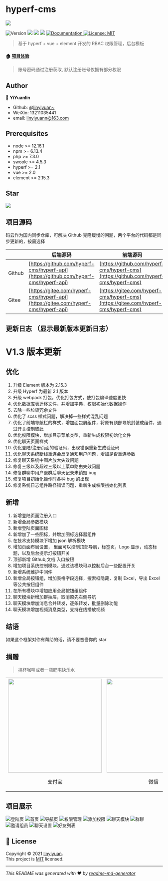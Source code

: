 # hyperf-cms

<p>
<img src="https://hyperf-cms.oss-cn-guangzhou.aliyuncs.com/logo/logo_color.png" />
</p>

<p>
  <img alt="Version" src="https://img.shields.io/badge/version-1.2-blue.svg?cacheSeconds=2592000" />
  <img src="https://img.shields.io/badge/node-%3E%3D%20 12.16.1-blue.svg" />
  <img src="https://img.shields.io/badge/npm-%3E%3D%206.13.4-blue.svg" />
  <img src="https://img.shields.io/badge/php-%3E%3D7.3.0-red" />
  <a href="https://github.com/Nirongxu/vue-xuAdmin/blob/master/README.md">
    <img alt="Documentation" src="https://img.shields.io/badge/documentation-yes-brightgreen.svg" target="_blank" />
  </a>
  <a href="https://github.com/Nirongxu/vue-xuAdmin/blob/master/LICENSE">
    <img alt="License: MIT" src="https://img.shields.io/badge/License-MIT-yellow.svg" target="_blank" />
  </a>
</p>

> 基于 hyperf + vue + element 开发的 RBAC 权限管理，后台模板

#### 🏠 [项目体验](http://cms.linyiyuan.top/)

> 账号密码通过注册获取, 默认注册账号仅拥有部分权限

## Author

👤 **YiYuanlin**

- Github: [@linyiyuan~](https://github.com/linyiyuan)
- WeiXin: 13211035441
- email: linyiyuann@163.com

## Prerequisites

- node >= 12.16.1
- npm >= 6.13.4
- php >= 7.3.0
- swoole >= 4.5.3
- hyperf >= 2.1
- vue >= 2.0
- element >= 2.15.3

## Star

![](https://starchart.cc/hyperf-cms/hyperf-api.svg)

## 项目源码

码云作为国内同步仓库，可解决 Github 克隆缓慢的问题，两个平台的代码都是同步更新的，按需选择

|        | 后端源码                                                                             | 前端源码                                                                             |
| ------ | ------------------------------------------------------------------------------------ | ------------------------------------------------------------------------------------ |
| Github | [https://github.com/hyperf-cms/hyperf-api](https://github.com/hyperf-cms/hyperf-api) | [https://github.com/hyperf-cms/hyperf-cms](https://github.com/hyperf-cms/hyperf-cms) |
| Gitee  | [https://gitee.com/hyperf-cms/hyperf-api](https://gitee.com/hyperf-cms/hyperf-api)   | [https://gitee.com/hyperf-cms/hyperf-cms](https://gitee.com/hyperf-cms/hyperf-cms)   |

## 更新日志 （显示最新版本更新日志）

# V1.3 版本更新

## 优化

1. 升级 Element 版本为 2.15.3
2. 升级 Hyperf 为最新 2.1 版本
3. 升级 webpack 打包，优化打包方式，使打包编译速度更快
4. 优化数据库表迁移文件，并增加字典，权限初始化数据操作
5. 去除一些垃圾冗余文件
6. 优化了 scss 样式问题，解决掉一些样式混乱问题
7. 优化了前端导航栏的样式，增加面包屑组件，将原有顶部导航封装成组件，通过开关控制彼此
8. 优化权限模块，增加目录菜单类型，重新生成权限初始化文件
9. 优化聊天页面样式
10. 优化登陆/注册页面的验证码，出现错误重新生成验证码
11. 优化聊天系统断线重连会反复通知用户问题，增加是否重连参数
12. 修复聊天系统中图片放大失效问题
13. 修复三级以及超过三级以上菜单路由失效问题
14. 修复群聊中用户退群后聊天记录未销毁 bug
15. 修复项目初始化操作时各种 bug 的出现
16. 修复系统日志组件路径错误问题，重新生成权限初始化列表

## 新增

1. 新增登陆页面注册入口
2. 新增全局参数模块
3. 新增登陆页面图标
4. 新增加了一些图标，并增加图标选择器组件
5. 在技术支持模块下增加 json 解析模块
6. 增加页面布局设置， 里面可以控制顶部导航，标签页，Logo 显示，动态标题，以及后台提示灯按钮开关
7. 顶部新增 Github,文档 入口按钮
8. 增加项目系统控制模块，通过该模块可以控制后台一些配置开关
9. 新增系统维护中间件
10. 新增全局按钮组，增加表格字段选择，搜索框隐藏，复制 Excel，导出 Excel 等公共按钮组件
11. 在所有模块中增加应用全局按钮组组件
12. 聊天模块新增加群抽屉，取消原先右侧导航
13. 聊天模块增加消息合并转发，逐条转发，批量删除功能
14. 聊天模块增加视频消息类型，支持在线播放视频

## 结语

如果这个框架对你有帮助的话，请不要吝啬你的 star

## 捐赠

> 捐杯咖啡或者一瓶肥宅快乐水

<table>
    <tr>
        <td ><img style="display: inline-block;width: 300px;height: 300px" src="https://shmily-album.oss-cn-shenzhen.aliyuncs.com/photo_album_17/%E5%BE%AE%E4%BF%A1%E5%9B%BE%E7%89%87_20210527115716.png" ><p style="text-align: center">支付宝</p></td>
        <td ><img style="display: inline-block;width: 300px;height: 300px" src="https://shmily-album.oss-cn-shenzhen.aliyuncs.com/photo_album_17/%E5%BE%AE%E4%BF%A1%E5%9B%BE%E7%89%87_20210527120018.png" ><p style="text-align: center">微信</p></td>
    </tr>
</table>

## 项目展示

![登陆页](https://shmily-album.oss-cn-shenzhen.aliyuncs.com/photo_album_17/1.png)
![首页](https://shmily-album.oss-cn-shenzhen.aliyuncs.com/photo_album_17/2.png)
![导航页](https://shmily-album.oss-cn-shenzhen.aliyuncs.com/photo_album_17/3.png)
![权限管理](https://shmily-album.oss-cn-shenzhen.aliyuncs.com/photo_album_17/4.png)
![添加权限](https://shmily-album.oss-cn-shenzhen.aliyuncs.com/photo_album_17/5.png)
![聊天模块](https://shmily-album.oss-cn-shenzhen.aliyuncs.com/photo_album_17/6.png)
![群聊](https://shmily-album.oss-cn-shenzhen.aliyuncs.com/photo_album_17/7.png)
![邀请组员](https://shmily-album.oss-cn-shenzhen.aliyuncs.com/photo_album_17/8.png)
![聊天设置](https://shmily-album.oss-cn-shenzhen.aliyuncs.com/photo_album_17/9.png)
![好友列表](https://shmily-album.oss-cn-shenzhen.aliyuncs.com/photo_album_17/10.png)

## 📝 License

Copyright © 2021 [linyiyuan](https://github.com/linyiyuan).<br />
This project is [MIT](https://github.com/hyperf-cms/hyperf-api/master/LICENSE) licensed.

---

_This README was generated with ❤️ by [readme-md-generator](https://github.com/kefranabg/readme-md-generator)_
